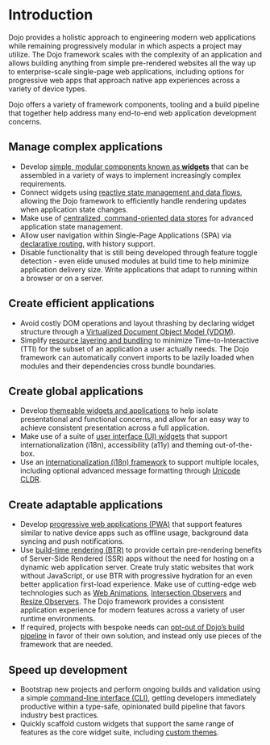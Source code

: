 # Introduction

Dojo provides a holistic approach to engineering modern web applications while remaining progressively modular in which aspects a project may utilize. The Dojo framework scales with the complexity of an application and allows building anything from simple pre-rendered websites all the way up to enterprise-scale single-page web applications, including options for progressive web apps that approach native app experiences across a variety of device types.

Dojo offers a variety of framework components, tooling and a build pipeline that together help address many end-to-end web application development concerns.

## Manage complex applications

-   Develop [simple, modular components known as **widgets**](/learn/creating-widgets/widget-fundamentals#basic-widget-structure) that can be assembled in a variety of ways to implement increasingly complex requirements.
-   Connect widgets using [reactive state management and data flows](/learn/creating-widgets/managing-state), allowing the Dojo framework to efficiently handle rendering updates when application state changes.
-   Make use of [centralized, command-oriented data stores](/learn/stores/introduction) for advanced application state management.
-   Allow user navigation within Single-Page Applications (SPA) via [declarative routing](/learn/routing/route-configuration), with history support.
-   Disable functionality that is still being developed through feature toggle detection - even elide unused modules at build time to help minimize application delivery size. Write applications that adapt to running within a browser or on a server.

## Create efficient applications

-   Avoid costly DOM operations and layout thrashing by declaring widget structure through a [Virtualized Document Object Model (VDOM)](/learn/creating-widgets/rendering-widgets#working-with-the-vdom).
-   Simplify [resource layering and bundling](/learn/building/creating-bundles) to minimize Time-to-Interactive (TTI) for the subset of an application a user actually needs. The Dojo framework can automatically convert imports to be lazily loaded when modules and their dependencies cross bundle boundaries.

## Create global applications

-   Develop [themeable widgets and applications](/learn/styling/introduction) to help isolate presentational and functional concerns, and allow for an easy way to achieve consistent presentation across a full application.
-   Make use of a suite of [user interface (UI) widgets](https://github.com/dojo/widgets/blob/master/README.md) that support internationalization (i18n), accessibility (a11y) and theming out-of-the-box.
-   Use an [internationalization (i18n) framework](/learn/i18n/introduction) to support multiple locales, including optional advanced message formatting through [Unicode CLDR](/learn/i18n/advanced-formatting).

## Create adaptable applications

-   Develop [progressive web applications (PWA)](/learn/building/progressive-web-applications) that support features similar to native device apps such as offline usage, background data syncing and push notifications.
-   Use [build-time rendering (BTR)](/learn/building/buildtime-rendering) to provide certain pre-rendering benefits of Server-Side Rendered (SSR) apps without the need for hosting on a dynamic web application server. Create truly static websites that work without JavaScript, or use BTR with progressive hydration for an even better application first-load experience.
    Make use of cutting-edge web technologies such as [Web Animations](https://developer.mozilla.org/en-US/docs/Web/API/Web_Animations_API), [Intersection Observers](/learn/middleware/available-middleware#intersection) and [Resize Observers](/learn/middleware/available-middleware#resize). The Dojo framework provides a consistent application experience for modern features across a variety of user runtime environments.
-   If required, projects with bespoke needs can [opt-out of Dojo’s build pipeline](/learn/building/ejecting) in favor of their own solution, and instead only use pieces of the framework that are needed.

## Speed up development

-   Bootstrap new projects and perform ongoing builds and validation using a simple [command-line interface (CLI)](https://github.com/dojo/cli/blob/master/README.md), getting developers immediately productive within a type-safe, opinionated build pipeline that favors industry best practices.
-   Quickly scaffold custom widgets that support the same range of features as the core widget suite, including [custom themes](/learn/styling/working-with-themes#scaffolding-themes-for-third-party-widgets).
